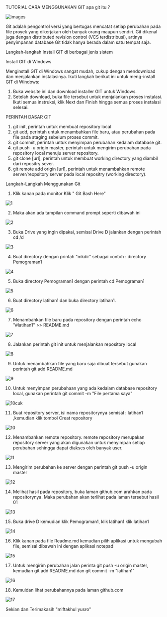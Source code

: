 
TUTORIAL CARA MENGGUNAKAN GIT
apa git itu ?

![images](https://user-images.githubusercontent.com/46748866/51760204-7a775880-20fc-11e9-8e65-c9afe0147a61.jpg)

Git adalah pengontrol versi yang bertugas mencatat setiap perubahan pada file proyek yang dikerjakan oleh banyak orang maupun sendiri. Git dikenal juga dengan distributed revision control (VCS terdistribusi), artinya penyimpanan database Git tidak hanya berada dalam satu tempat saja.

Langkah-langkah Install GIT di berbagai jenis sistem

Install GIT di Windows

Menginstall GIT di Windows sangat mudah, cukup dengan mendownload dan menjalankan instalasinya. Ikuti langkah berikut ini untuk meng-install GIT di Windows:

1. Buka website ini dan download installer GIT untuk Windows.
2. Setelah download, buka file tersebut untuk menjalankan proses instalasi. Ikuti semua instruksi, klik Next dan Finish hingga semua proses instalasi selesai.

PERINTAH DASAR GIT

1. git init, perintah untuk membuat repository local
2. git add, perintah untuk menambahkan file baru, atau perubahan pada file pada staging sebelum proses commit.
3. git commit, perintah untuk menyimpan perubahan kedalam database git.
4. git push -u origin master, perintah untuk mengirim perubahan pada repository local menuju server repository.
5. git clone [url], perintah untuk membuat working directory yang diambil dari repositry sever.
6. git remote add origin [url], perintah untuk menambahkan remote server/reopsitory server pada local repositry (working directory).

Langkah-Langkah Menggunakan Git

1. Klik kanan pada monitor Klik " Git Bash Here"

![1](https://user-images.githubusercontent.com/46748866/51762760-39cf0d80-2103-11e9-9253-ca358393e2b8.png)

2. Maka akan ada tampilan command prompt seperti dibawah ini

![2](https://user-images.githubusercontent.com/46748866/51760656-7ac42380-20fd-11e9-8bc2-69f05f5a7e75.png)

3. Buka Drive yang ingin dipakai, semisal Drive D jalankan dengan perintah cd /d

![3](https://user-images.githubusercontent.com/46748866/51760766-dbebf700-20fd-11e9-89f9-81954ac41656.png)

4. Buat directory dengan printah "mkdir" sebagai contoh : directory Pemograman1

![4](https://user-images.githubusercontent.com/46748866/51760812-00e06a00-20fe-11e9-9cfb-49ea6ddfb714.png)

5. Buka directory Pemograman1 dengan perintah cd Pemograman1

![5](https://user-images.githubusercontent.com/46748866/51760905-384f1680-20fe-11e9-9a18-5adfdf14f3ff.png)

6. Buat directory latihan1 dan buka directory latihan1.

![6](https://user-images.githubusercontent.com/46748866/51760980-66ccf180-20fe-11e9-810a-5cb2a9cccf66.png)

7. Menambahkan file baru pada repository dengan perintah echo "#latihan1" >> README.md

![7](https://user-images.githubusercontent.com/46748866/51761000-7e0bdf00-20fe-11e9-923f-918e1192f3da.png)

8. Jalankan perintah git init untuk menjalankan repository local

![8](https://user-images.githubusercontent.com/46748866/51761109-c0cdb700-20fe-11e9-8d14-6560c43b5382.png)

9. Untuk menambahkan file yang baru saja dibuat tersebut gunakan perintah git add README.md

![9](https://user-images.githubusercontent.com/46748866/51761189-fb375400-20fe-11e9-89fe-6cedb26dbc3c.png)

10. Untuk menyimpan perubahaan yang ada kedalam database repository local, gunakan perintah git commit -m "File pertama saya"

![10cuk](https://user-images.githubusercontent.com/46748866/51762115-697d1600-2101-11e9-9b27-281c6572a463.png)

11. Buat repository server, isi nama repositorynya semisal : latihan1 ,kemudian klik tombol Creat repository

![10](https://user-images.githubusercontent.com/46748866/51761217-173af580-20ff-11e9-92b0-0746d464df2d.png)

12. Menambahkan remote repository. remote repository merupakan repository server yang akan digunakan untuk menyimpan setiap perubahan sehingga dapat diakses oleh banyak user.

![11](https://user-images.githubusercontent.com/46748866/51761249-346fc400-20ff-11e9-8d10-9740f478b385.png)

13. Mengirim perubahan ke server dengan perintah git push -u origin master 

![12](https://user-images.githubusercontent.com/46748866/51761289-494c5780-20ff-11e9-96a1-c47ee8e921e5.png)

14. Melihat hasil pada repository, buka laman github.com arahkan pada repositorynya. Maka perubahan akan terlihat pada laman tersebut
hasil 01

![13](https://user-images.githubusercontent.com/46748866/51761338-63863580-20ff-11e9-940a-f71026415014.png)

15. Buka drive D kemudian klik Pemograman1, klik latihan1 klik latihan1

![14](https://user-images.githubusercontent.com/46748866/51762186-a0ebc280-2101-11e9-8481-d6c478e53d3d.png)

16. Klik kanan pada file Readme.md kemudian pilih aplikasi untuk mengubah file, semisal dibawah ini dengan aplikasi notepad

![15](https://user-images.githubusercontent.com/46748866/51762276-dc868c80-2101-11e9-8756-df51790c2094.png)

17. Untuk mengirim perubahan jalan perinta git push -u origin master, kemudian git add README.md dan git commit -m "latihan1"

![16](https://user-images.githubusercontent.com/46748866/51762356-122b7580-2102-11e9-8ff6-1f2dfc6e9b63.png)

18. Kemuidan lihat perubahannya pada laman github.com

![17](https://user-images.githubusercontent.com/46748866/51762395-312a0780-2102-11e9-8cdb-d97479b90536.png)

Sekian dan Terimakasih "miftakhul yusro"

